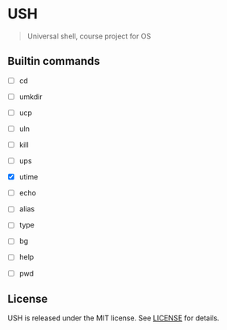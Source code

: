 # USH
> Universal shell, course project for OS



## Builtin commands

- [ ] cd


- [ ] umkdir


- [ ] ucp


- [ ] uln


- [ ] kill


- [ ] ups


- [x] utime


- [ ] echo


- [ ] alias


- [ ] type


- [ ] bg


- [ ] help


- [ ] pwd



## License

USH is released under the MIT license. See [LICENSE](LICENSE) for details.